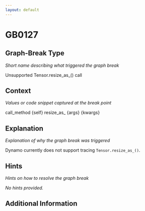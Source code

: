```yaml
---
layout: default
---
```

# GB0127

## Graph-Break Type
*Short name describing what triggered the graph break*

Unsupported Tensor.resize_as_() call

## Context
*Values or code snippet captured at the break point*

call_method {self} resize_as_ {args} {kwargs}

## Explanation
*Explanation of why the graph break was triggered*

Dynamo currently does not support tracing `Tensor.resize_as_()`.

## Hints
*Hints on how to resolve the graph break*

*No hints provided.*


## Additional Information

<!-- ADDITIONAL INFORMATION START - Add custom information below this line -->

<!-- ADDITIONAL INFORMATION END -->

